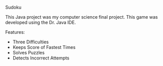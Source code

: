 Sudoku

This Java project was my computer science final project.
This game was developed using the Dr. Java IDE.

Features:
- Three Difficulties
- Keeps Score of Fastest Times
- Solves Puzzles
- Detects Incorrect Attempts
